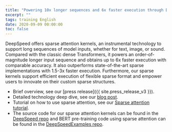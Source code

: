 ```yaml
---
title: "Powering 10x longer sequences and 6x faster execution through DeepSpeed Sparse Attention"
excerpt: ""
tags: training English
date: 2020-09-09 00:00:00
toc: false
---
```


DeepSpeed offers sparse attention kernels, an instrumental technology to support long sequences of model inputs, whether for text, image, or sound. Compared with the classic dense Transformers, it powers an order-of-magnitude longer input sequence and obtains up to 6x faster execution with comparable accuracy. It also outperforms state-of-the-art sparse implementations with 1.5-3x faster execution. Furthermore, our sparse kernels support efficient execution of flexible sparse format and empower users to innovate on their custom sparse structures.

* Brief overview, see our [press release]({{ site.press_release_v3 }}).
* Detailed technology deep dive, see our [blog post](https://www.deepspeed.ai/2020/09/08/sparse-attention.html).
* Tutorial on how to use sparse attention, see our [Sparse attention tutorial](https://www.deepspeed.ai/tutorials/sparse-attention/).
* The source code for our sparse attention kernels can be found in the [DeepSpeed repo](https://github.com/deepspeedai/deepspeed) and BERT pre-training code using sparse attention can be found in the [DeepSpeedExamples repo](https://github.com/deepspeedai/deepspeedexamples).
